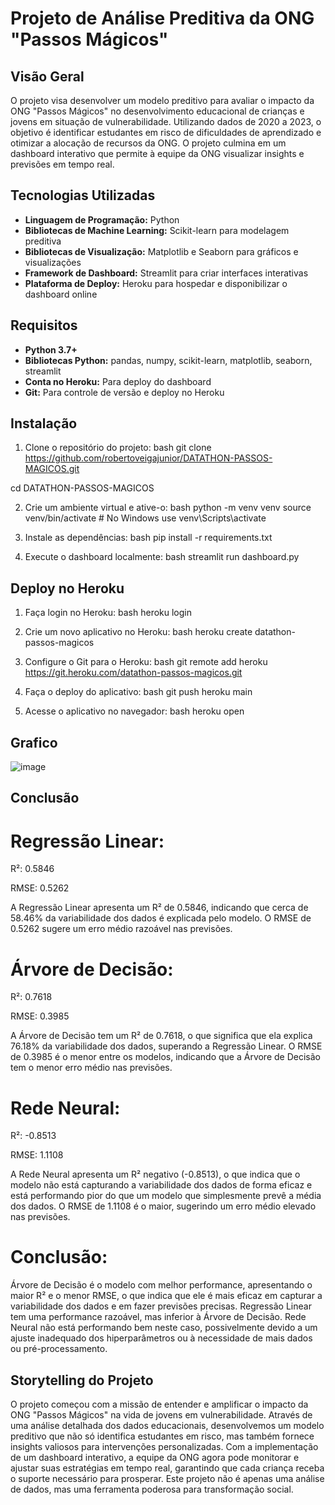 # Projeto de Análise Preditiva da ONG "Passos Mágicos"

## Visão Geral

O projeto visa desenvolver um modelo preditivo para avaliar o impacto da ONG "Passos Mágicos" no desenvolvimento educacional de crianças e jovens em situação de vulnerabilidade. Utilizando dados de 2020 a 2023, o objetivo é identificar estudantes em risco de dificuldades de aprendizado e otimizar a alocação de recursos da ONG. O projeto culmina em um dashboard interativo que permite à equipe da ONG visualizar insights e previsões em tempo real.

## Tecnologias Utilizadas

- **Linguagem de Programação:** Python
- **Bibliotecas de Machine Learning:** Scikit-learn para modelagem preditiva
- **Bibliotecas de Visualização:** Matplotlib e Seaborn para gráficos e visualizações
- **Framework de Dashboard:** Streamlit para criar interfaces interativas
- **Plataforma de Deploy:** Heroku para hospedar e disponibilizar o dashboard online

## Requisitos

- **Python 3.7+**
- **Bibliotecas Python:** pandas, numpy, scikit-learn, matplotlib, seaborn, streamlit
- **Conta no Heroku:** Para deploy do dashboard
- **Git:** Para controle de versão e deploy no Heroku

## Instalação

1. Clone o repositório do projeto:
bash
git clone https://github.com/robertoveigajunior/DATATHON-PASSOS-MAGICOS.git

cd DATATHON-PASSOS-MAGICOS


2. Crie um ambiente virtual e ative-o:
bash
python -m venv venv
source venv/bin/activate  # No Windows use venv\Scripts\activate


3. Instale as dependências:
bash
pip install -r requirements.txt


4. Execute o dashboard localmente:
bash
streamlit run dashboard.py


## Deploy no Heroku

1. Faça login no Heroku:
bash
heroku login


2. Crie um novo aplicativo no Heroku:
bash
heroku create datathon-passos-magicos


3. Configure o Git para o Heroku:
bash
git remote add heroku https://git.heroku.com/datathon-passos-magicos.git


4. Faça o deploy do aplicativo:
bash
git push heroku main


5. Acesse o aplicativo no navegador:
bash
heroku open

## Grafico

![image](https://github.com/user-attachments/assets/1b8213e9-9bc2-4709-859a-a8223af284fb)


## Conclusão

# Regressão Linear:
R²: 0.5846

RMSE: 0.5262

A Regressão Linear apresenta um R² de 0.5846, indicando que cerca de 58.46% da variabilidade dos dados é explicada pelo modelo. O RMSE de 0.5262 sugere um erro médio razoável nas previsões.

# Árvore de Decisão:
R²: 0.7618

RMSE: 0.3985

A Árvore de Decisão tem um R² de 0.7618, o que significa que ela explica 76.18% da variabilidade dos dados, superando a Regressão Linear. O RMSE de 0.3985 é o menor entre os modelos, indicando que a Árvore de Decisão tem o menor erro médio nas previsões.

# Rede Neural:
R²: -0.8513

RMSE: 1.1108

A Rede Neural apresenta um R² negativo (-0.8513), o que indica que o modelo não está capturando a variabilidade dos dados de forma eficaz e está performando pior do que um modelo que simplesmente prevê a média dos dados. O RMSE de 1.1108 é o maior, sugerindo um erro médio elevado nas previsões.

# Conclusão:

Árvore de Decisão é o modelo com melhor performance, apresentando o maior R² e o menor RMSE, o que indica que ele é mais eficaz em capturar a variabilidade dos dados e em fazer previsões precisas.
Regressão Linear tem uma performance razoável, mas inferior à Árvore de Decisão.
Rede Neural não está performando bem neste caso, possivelmente devido a um ajuste inadequado dos hiperparâmetros ou à necessidade de mais dados ou pré-processamento.


## Storytelling do Projeto

O projeto começou com a missão de entender e amplificar o impacto da ONG "Passos Mágicos" na vida de jovens em vulnerabilidade. Através de uma análise detalhada dos dados educacionais, desenvolvemos um modelo preditivo que não só identifica estudantes em risco, mas também fornece insights valiosos para intervenções personalizadas. Com a implementação de um dashboard interativo, a equipe da ONG agora pode monitorar e ajustar suas estratégias em tempo real, garantindo que cada criança receba o suporte necessário para prosperar. Este projeto não é apenas uma análise de dados, mas uma ferramenta poderosa para transformação social.
